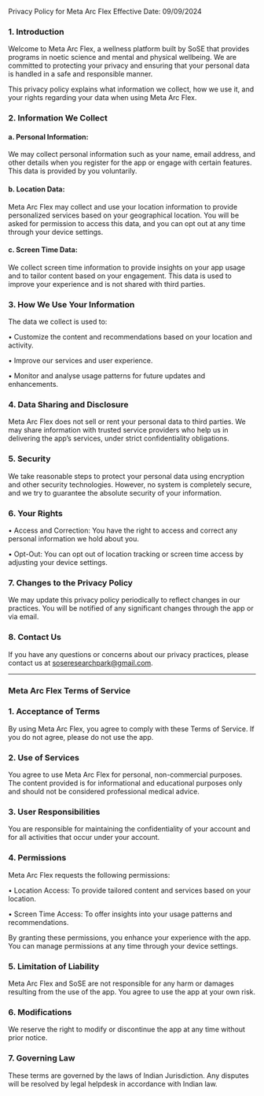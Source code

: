Privacy Policy for Meta Arc Flex
Effective Date: 09/09/2024

### 1. Introduction

Welcome to Meta Arc Flex, a wellness platform built by SoSE that provides programs in noetic science and mental and physical wellbeing. We are committed to protecting your privacy and ensuring that your personal data is handled in a safe and responsible manner.

This privacy policy explains what information we collect, how we use it, and your rights regarding your data when using Meta Arc Flex.

### 2. Information We Collect

#### a. Personal Information:
We may collect personal information such as your name, email address, and other details when you register for the app or engage with certain features. This data is provided by you voluntarily.
#### b. Location Data:
Meta Arc Flex may collect and use your location information to provide personalized services based on your geographical location. You will be asked for permission to access this data, and you can opt out at any time through your device settings.
#### c. Screen Time Data:
We collect screen time information to provide insights on your app usage and to tailor content based on your engagement. This data is used to improve your experience and is not shared with third parties.
### 3. How We Use Your Information

The data we collect is used to:

•	Customize the content and recommendations based on your location and activity.

•	Improve our services and user experience.

•	Monitor and analyse usage patterns for future updates and enhancements.

### 4. Data Sharing and Disclosure
Meta Arc Flex does not sell or rent your personal data to third parties. We may share information with trusted service providers who help us in delivering the app’s services, under strict confidentiality obligations.


### 5. Security
We take reasonable steps to protect your personal data using encryption and other security technologies. However, no system is completely secure, and we try to guarantee the absolute security of your information.
### 6. Your Rights

• Access and Correction: You have the right to access and correct any personal information we hold about you.

•	Opt-Out: You can opt out of location tracking or screen time access by adjusting your device settings.

### 7. Changes to the Privacy Policy
We may update this privacy policy periodically to reflect changes in our practices. You will be notified of any significant changes through the app or via email.
### 8. Contact Us
If you have any questions or concerns about our privacy practices, please contact us at soseresearchpark@gmail.com.
________________________________________
### Meta Arc Flex Terms of Service
### 1. Acceptance of Terms
By using Meta Arc Flex, you agree to comply with these Terms of Service. If you do not agree, please do not use the app.
### 2. Use of Services
You agree to use Meta Arc Flex for personal, non-commercial purposes. The content provided is for informational and educational purposes only and should not be considered professional medical advice.
### 3. User Responsibilities
You are responsible for maintaining the confidentiality of your account and for all activities that occur under your account.
### 4. Permissions
Meta Arc Flex requests the following permissions:

•	Location Access: To provide tailored content and services based on your location.

•	Screen Time Access: To offer insights into your usage patterns and recommendations.

By granting these permissions, you enhance your experience with the app. You can manage permissions at any time through your device settings.
### 5. Limitation of Liability
Meta Arc Flex and SoSE are not responsible for any harm or damages resulting from the use of the app. You agree to use the app at your own risk.
### 6. Modifications
We reserve the right to modify or discontinue the app at any time without prior notice.
### 7. Governing Law
These terms are governed by the laws of Indian Jurisdiction. Any disputes will be resolved by legal helpdesk in accordance with Indian law.
